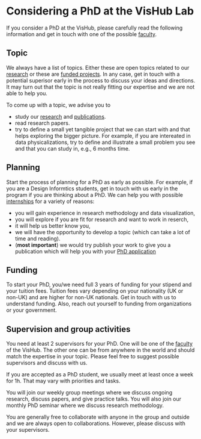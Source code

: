 # Considering a PhD at the VisHub Lab

  If you consider a PhD at the VisHub, please carefully read the following information and get in touch with one of the possible [faculty](https://vishub.net/people).
  
  
## Topic

We always have a list of topics. Either these are open topics related to our [research](https://vishub.net/index#projects) or these are [funded projects](https://vishub.net/jobs/index.html). In any case, get in touch with a potential superisor early in the process to discuss your ideas and directions. It may turn out that the topic is not really fitting our expertise and we are not able to help you.

To come up with a topic, we advise you to 
* study our [research](https://vishub.net/index#projects) and [publications](https://vishub.net/publications). 
* read research papers. 
* try to define a small yet tangible project that we can start with and that helps exploring the bigger picture. For example, if you are intereated in data physicalizations, try to define and illustrate a small problem you see and that you can study in, e.g., 6 months time.
 

## Planning

Start the process of planning for a PhD as early as possible. For example, if you are a Design Informtics students, get in touch with us early in the program if you are thinking about a PhD. We can help you with possible [internships](https://vishub.net/jobs/index.html) for a variety of reasons: 
* you will gain experience in research methodology and data visualization, 
* you will explore if you are fit for research and want to work in reserch, 
* it will help us better know you, 
* we will have the opportunity to develop a topic (which can take a lot of time and reading). 
* (**most important**) we would try publish your work to give you a publication which will help you with your [PhD application](https://vishub.net/jobs/index.html)


## Funding

To start your PhD, you/we need full 3 years of funding for your stipend and your tuition fees. Tuition fees vary depending on your nationality (UK or non-UK) and are higher for non-UK nationals. Get in touch with us to understand funding. Also, reach out yourself to funding from organizations or your government.

## Supervision and group activities

You need at least 2 supervisors for your PhD. One will be one of the [faculty](https://vishub.net/people) of the VisHub. The other one can be from anywhere in the world and should match the expertise in your topic. Please feel free to suggest possible supervisors and discuss with us. 

If you are accepted as a PhD student, we usually meet at least once a week for 1h. That may vary with priorities and tasks. 

You will join our weekly group meetings where we discuss ongoing research, discuss papers, and give practice talks. You will also join our monthly PhD seminar where we discuss research methodology.

You are generally free to collaborate with anyone in the group and outside and we are always open to collaborations. However, please discuss with your supervisors.



